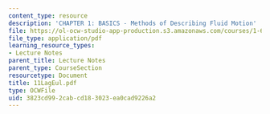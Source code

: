 ```yaml
---
content_type: resource
description: 'CHAPTER 1: BASICS - Methods of Describing Fluid Motion'
file: https://ol-ocw-studio-app-production.s3.amazonaws.com/courses/1-63-advanced-fluid-dynamics-of-the-environment-fall-2002/3823cd992cabcd183023ea0cad9226a2_11LagEul.pdf
file_type: application/pdf
learning_resource_types:
- Lecture Notes
parent_title: Lecture Notes
parent_type: CourseSection
resourcetype: Document
title: 11LagEul.pdf
type: OCWFile
uid: 3823cd99-2cab-cd18-3023-ea0cad9226a2
---
```

